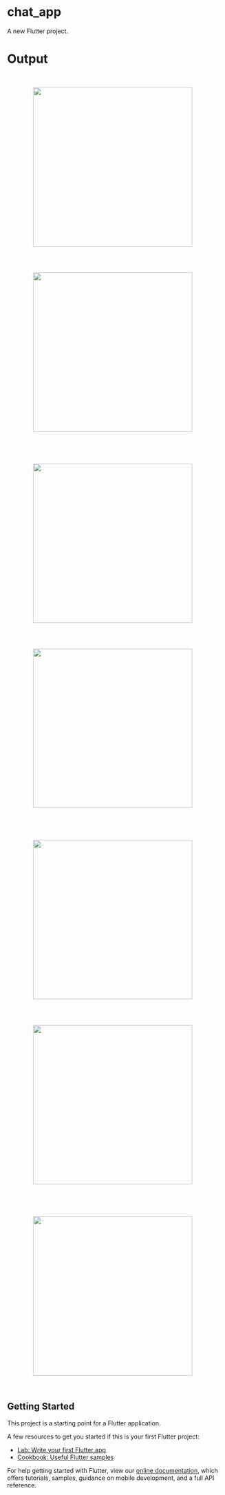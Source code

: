 # chat_app

A new Flutter project.
# Output

<img src="https://user-images.githubusercontent.com/53346391/181738197-ea34c68c-6d76-4d5a-94f8-07a781ff2017.jpeg" width="370"  hspace="60" vspace="30">   <img src="https://user-images.githubusercontent.com/53346391/181738292-98a3765a-b839-41ee-8ec1-4a02fd89886c.jpeg" width="370"  hspace="60" vspace="30">

<img src="https://user-images.githubusercontent.com/53346391/181742251-af340ff7-cbc3-4dd9-815b-42bffd12c26e.jpeg" width="370"  hspace="60" vspace="30">   <img src="https://user-images.githubusercontent.com/53346391/181742292-55e4f3bf-1292-45e0-be6a-b7b61c232ecf.jpeg" width="370"  hspace="60" vspace="30">

<img src="https://user-images.githubusercontent.com/53346391/181742335-c17c0e86-67d7-4380-908f-5f8754e7890f.jpeg" width="370"  hspace="60" vspace="30">   <img src="https://user-images.githubusercontent.com/53346391/181742364-8ec91d90-f09b-4a19-8e9c-d8a01b5eb204.jpeg" width="370"  hspace="60" vspace="30">

<img src="https://user-images.githubusercontent.com/53346391/181742393-d3071340-433e-47ea-abdf-595d7a7d63c6.jpeg" width="370" hspace="60" vspace="30">




## Getting Started

This project is a starting point for a Flutter application.

A few resources to get you started if this is your first Flutter project:

- [Lab: Write your first Flutter app](https://flutter.dev/docs/get-started/codelab)
- [Cookbook: Useful Flutter samples](https://flutter.dev/docs/cookbook)

For help getting started with Flutter, view our
[online documentation](https://flutter.dev/docs), which offers tutorials,
samples, guidance on mobile development, and a full API reference.
